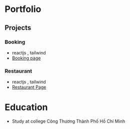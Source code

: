 # Portfolio

## Projects
### Booking
- reactjs , tailwind
- [Booking page](https://hidiarchstudio.com/v2)

### Restaurant
- reactjs , tailwind
- [Restaurant Page](https://food-website-fe.vercel.app/)
  
# Education
- Study at college Công Thương Thành Phố Hồ Chí Minh
  
